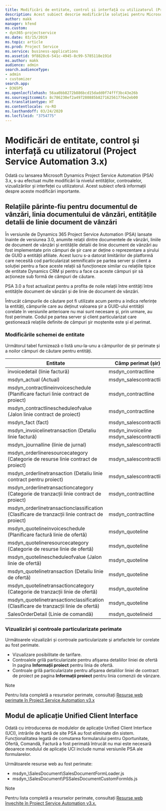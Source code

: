 ```yaml
---
title: Modificări de entitate, control și interfață cu utilizatorul (Project Service Automation 3.x)
description: Acest subiect descrie modificările soluției pentru Microsoft Dynamics Project Service Automation 3.x.
author: makk
manager: kfend
ms.custom:
- dyn365-projectservice
ms.date: 03/15/2019
ms.topic: article
ms.prod: Project Service
ms.service: business-applications
ms.assetid: 9f8828c6-541c-4945-8c99-5785118e191d
ms.author: makk
audience: admin
search.audienceType:
- admin
- customizer
search.app:
- D365PS
ms.openlocfilehash: 56aa0bb8272b886bcd15dadd0f74fff3bc43e26b
ms.sourcegitcommit: 8c786230ef2a497280885b827162561776e2eb00
ms.translationtype: HT
ms.contentlocale: ro-RO
ms.lasthandoff: 03/24/2020
ms.locfileid: "3754775"
---
```

# <a name="entity-control-and-user-interface-changes-project-service-automation-3x"></a>Modificări de entitate, control și interfață cu utilizatorul (Project Service Automation 3.x)
Odată cu lansarea Microsoft Dynamics Project Service Automation (PSA) 3.x, s-au efectuat multe modificări la nivelul entităților, controalelor, vizualizărilor și interfeței cu utilizatorul. Acest subiect oferă informații despre aceste modificări importante.

## <a name="parent-child-relationships-for-sales-document-sales-document-line-sales-document-line-detail-entities"></a>Relațiile părinte-fiu pentru documentul de vânzări, linia documentului de vânzări, entitățile detalii de linie document de vânzări
În versiunile de Dynamics 365 Project Service Automation (PSA) lansate înainte de versiunea 3.0, anumite relații dintre documentele de vânzări, liniile de document de vânzări și entitățile detalii de linie document de vânzări au fost implementate prin câmpuri de șir care ar deține o reprezentare a șirului de GUID a entității afiliate. Acest lucru s-a datorat limitărilor de platformă care necesită cod particularizat semnificativ pe partea server și client a soluției pentru a face aceste relații să funcționeze similar cu relațiile tipice de entitate Dynamics CRM și pentru a face ca aceste câmpuri șir să acționeze sub formă de câmpuri de căutare.

PSA 3.0 a fost actualizat pentru a profita de noile relații între entități între entitățile document de vânzări și de linie de document de vânzări.

Întrucât câmpurile de căutare pot fi utilizate acum pentru a indica referințe la entități, câmpurile care au deținut valoarea șir a GUID-ului entității corelate în versiunile anterioare nu mai sunt necesare și, prin urmare, au fost perimate. Codul pe partea server și client particularizat care gestionează relațiile definite de câmpuri șir moștenite este și el perimat.

### <a name="entity-schema-changes"></a>Modificările schemei de entitate
Următorul tabel furnizează o listă unu-la-unu a câmpurilor de șir perimate și a noilor câmpuri de căutare pentru entități. 

 Entitate |   Câmp perimat (șir) | Câmp nou (căutare)
--- | --- | ---
invoicedetail (linie factură) |  msdyn_contractline |    msdyn_contractlineid
msdyn_actual (Actual) | msdyn_salescontractline |   msdyn_salescontractlineid
msdyn_contractlineinvoiceschedule (Planificare facturi linie contract de proiect) |    msdyn_contractline |    msdyn_contractlineid
msdyn_contractlinescheduleofvalue (Jalon linie contract de proiect) |   msdyn_contractline |    msdyn_contractlineid
msdyn_fact (fact) | msdyn_salescontractline |   msdyn_salescontractlineid
msdyn_invoicelinetransaction (Detaliu linie factură) | msdyn_invoiceline <br> msdyn_salescontractline | msdyn_invoicelineid <br> msdyn_salescontractlineid
msdyn_journalline (linie de jurnal) |  msdyn_salescontractline |   msdyn_salescontractlineid
msdyn_orderlineresourcecategory (Categorie de resurse linie contract de proiect) | msdyn_salescontractline |   msdyn_contractlineid
msdyn_orderlinetransaction (Detaliu linie contract pentru proiect) | msdyn_salescontractline |   msdyn_salescontractlineid
msdyn_orderlinetransactioncategory (Categorie de tranzacții linie contract de proiect) |   msdyn_contractline |    msdyn_contractlineid
msdyn_orderlinetransactionclassification (Clasificare de tranzacții linie contract de proiect) |   msdyn_contractline |    msdyn_contractlineid
msdyn_quotelineinvoiceschedule (Planificare factură linie de ofertă) |  msdyn_quoteline |   msdyn_quotelineid
msdyn_quotelineresourcecategory (Categorie de resurse linie de ofertă) |    msdyn_quoteline |   msdyn_quotelineid
msdyn_quotelinescheduleofvalue (Jalon linie de ofertă) | msdyn_quoteline |   msdyn_quotelineid
msdyn_quotelinetransaction (Detaliu linie de ofertă) |    msdyn_quoteline |   msdyn_quotelineid
msdyn_quotelinetransactioncategory (Categorie de tranzacții linie de ofertă) |  msdyn_quoteline |   msdyn_quotelineid
msdyn_quotelinetransactionclassification (Clasificare de tranzacții linie de ofertă) |  msdyn_quoteline |   msdyn_quotelineid
SalesOrderDetail (Linie de comandă) | msdyn_quotelineid | msdyn_quoteline 

### <a name="deprecated-custom-views-and-controls"></a>Vizualizări și controale particularizate perimate
Următoarele vizualizări și controale particularizate și artefactele lor corelate au fost perimate.

- Vizualizare posibilitate de tarifare.
- Controalele grilă particularizate pentru afișarea detaliilor liniei de ofertă în pagina **Informații proiect** pentru linia de ofertă.
- Controale grilă particularizate pentru afișarea detaliilor liniei de contract de proiect pe pagina **Informații proiect** pentru linia comenzii de vânzare.

> [!NOTE]
> Pentru lista completă a resurselor perimate, consultați [Resurse web perimate în Project Service Automation v3.x](../developer-guides/web-resources-deprecated-v3.x.md)

## <a name="unified-client-interface-app-module"></a>Modul de aplicație Unified Client Interface
Odată cu introducerea de modulelor de aplicație Unified Client Interface (UCI), intrările de hartă de site PSA au fost eliminate din sistem.  
Funcționalitatea legată de comutarea formularului pentru Oportunitate, Ofertă, Comandă, Factură a fost perimată întrucât nu mai este necesară deoarece modulul de aplicație UCI include numai versiunile PSA ale formularelor.  

Următoarele resurse web au fost perimate:

- msdyn_\SalesDocument\SalesDocumentFormLoader.js
- msdyn_\SalesDocument\PSSalesDocumentCustomFormIds.js

> [!NOTE]
> Pentru lista completă a resurselor perimate, consultați [Resurse web învechite în Project Service Automation v3.x.](../developer-guides/web-resources-deprecated-v3.x.md)



